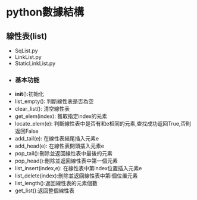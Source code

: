# python數據結構
## 線性表(list)
* SqList.py
* LinkList.py
* StaticLinkList.py
* ### 基本功能
* __init__():初始化
* list_empty(): 判斷線性表是否為空
* clear_list(): 清空線性表
* get_elem(index): 獲取指定index的元素
* locate_elem(e): 判斷線性表中是否有和e相同的元素,查找成功返回True,否則返回False
* add_tail(e): 在線性表結尾插入元素e
* add_head(e): 在線性表開頭插入元素e
* pop_tail():刪除並返回線性表中最後的元素
* pop_head():刪除並返回線性表中第一個元素
* list_insert(index,e): 在線性表中第index位置插入元素e
* list_delete(index):刪除並返回線性表中第i個位置元素
* list_length():返回線性表的元素個數
* get_list():返回整個線性表